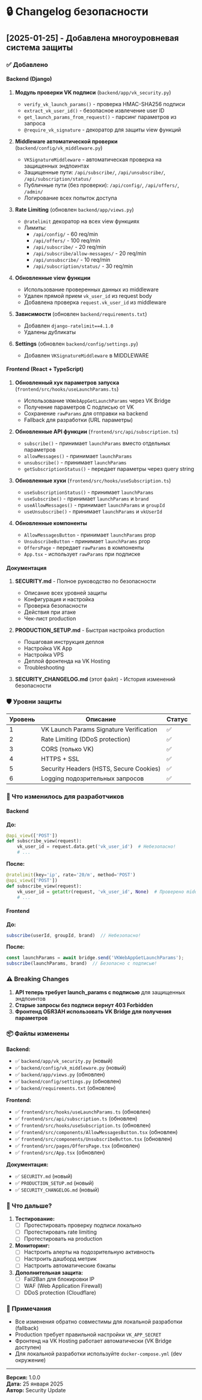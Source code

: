 # 🔒 Changelog безопасности

## [2025-01-25] - Добавлена многоуровневая система защиты

### ✅ Добавлено

#### Backend (Django)

1. **Модуль проверки VK подписи** (`backend/app/vk_security.py`)
   - `verify_vk_launch_params()` - проверка HMAC-SHA256 подписи
   - `extract_vk_user_id()` - безопасное извлечение user ID
   - `get_launch_params_from_request()` - парсинг параметров из запроса
   - `@require_vk_signature` - декоратор для защиты view функций

2. **Middleware автоматической проверки** (`backend/config/vk_middleware.py`)
   - `VKSignatureMiddleware` - автоматическая проверка на защищенных эндпоинтах
   - Защищенные пути: `/api/subscribe/`, `/api/unsubscribe/`, `/api/subscription/status/`
   - Публичные пути (без проверки): `/api/config/`, `/api/offers/`, `/admin/`
   - Логирование всех попыток доступа

3. **Rate Limiting** (обновлен `backend/app/views.py`)
   - `@ratelimit` декоратор на всех view функциях
   - Лимиты:
     - `/api/config/` - 60 req/min
     - `/api/offers/` - 100 req/min
     - `/api/subscribe/` - 20 req/min
     - `/api/subscribe/allow-messages/` - 20 req/min
     - `/api/unsubscribe/` - 10 req/min
     - `/api/subscription/status/` - 30 req/min

4. **Обновленные view функции**
   - Использование проверенных данных из middleware
   - Удален прямой прием `vk_user_id` из request body
   - Добавлена проверка `request.vk_user_id` из middleware

5. **Зависимости** (обновлен `backend/requirements.txt`)
   - Добавлен `django-ratelimit==4.1.0`
   - Удалены дубликаты

6. **Settings** (обновлен `backend/config/settings.py`)
   - Добавлен `VKSignatureMiddleware` в MIDDLEWARE

#### Frontend (React + TypeScript)

1. **Обновленный хук параметров запуска** (`frontend/src/hooks/useLaunchParams.ts`)
   - Использование `VKWebAppGetLaunchParams` через VK Bridge
   - Получение параметров С подписью от VK
   - Сохранение `rawParams` для отправки на backend
   - Fallback для разработки (URL параметры)

2. **Обновленные API функции** (`frontend/src/api/subscription.ts`)
   - `subscribe()` - принимает `launchParams` вместо отдельных параметров
   - `allowMessages()` - принимает `launchParams`
   - `unsubscribe()` - принимает `launchParams`
   - `getSubscriptionStatus()` - передает параметры через query string

3. **Обновленные хуки** (`frontend/src/hooks/useSubscription.ts`)
   - `useSubscriptionStatus()` - принимает `launchParams`
   - `useSubscribe()` - принимает `launchParams` и `brand`
   - `useAllowMessages()` - принимает `launchParams` и `groupId`
   - `useUnsubscribe()` - принимает `launchParams` и `vkUserId`

4. **Обновленные компоненты**
   - `AllowMessagesButton` - принимает `launchParams` prop
   - `UnsubscribeButton` - принимает `launchParams` prop
   - `OffersPage` - передает `rawParams` в компоненты
   - `App.tsx` - использует `rawParams` при подписке

#### Документация

1. **SECURITY.md** - Полное руководство по безопасности
   - Описание всех уровней защиты
   - Конфигурация и настройка
   - Проверка безопасности
   - Действия при атаке
   - Чек-лист production

2. **PRODUCTION_SETUP.md** - Быстрая настройка production
   - Пошаговая инструкция деплоя
   - Настройка VK App
   - Настройка VPS
   - Деплой фронтенда на VK Hosting
   - Troubleshooting

3. **SECURITY_CHANGELOG.md** (этот файл) - История изменений безопасности

### 🛡️ Уровни защиты

| Уровень | Описание | Статус |
|---------|----------|--------|
| 1 | VK Launch Params Signature Verification | ✅ |
| 2 | Rate Limiting (DDoS protection) | ✅ |
| 3 | CORS (только VK) | ✅ |
| 4 | HTTPS + SSL | ✅ |
| 5 | Security Headers (HSTS, Secure Cookies) | ✅ |
| 6 | Logging подозрительных запросов | ✅ |

### 🔧 Что изменилось для разработчиков

#### Backend

**До:**
```python
@api_view(['POST'])
def subscribe_view(request):
    vk_user_id = request.data.get('vk_user_id')  # Небезопасно!
    # ...
```

**После:**
```python
@ratelimit(key='ip', rate='20/m', method='POST')
@api_view(['POST'])
def subscribe_view(request):
    vk_user_id = getattr(request, 'vk_user_id', None)  # Проверено middleware!
    # ...
```

#### Frontend

**До:**
```typescript
subscribe(userId, groupId, brand)  // Небезопасно!
```

**После:**
```typescript
const launchParams = await bridge.send('VKWebAppGetLaunchParams');
subscribe(launchParams, brand)  // Безопасно с подписью!
```

### ⚠️ Breaking Changes

1. **API теперь требует launch_params с подписью** для защищенных эндпоинтов
2. **Старые запросы без подписи вернут 403 Forbidden**
3. **Фронтенд ОБЯЗАН использовать VK Bridge для получения параметров**

### 📦 Файлы изменены

**Backend:**
- ✅ `backend/app/vk_security.py` (новый)
- ✅ `backend/config/vk_middleware.py` (новый)
- ✅ `backend/app/views.py` (обновлен)
- ✅ `backend/config/settings.py` (обновлен)
- ✅ `backend/requirements.txt` (обновлен)

**Frontend:**
- ✅ `frontend/src/hooks/useLaunchParams.ts` (обновлен)
- ✅ `frontend/src/api/subscription.ts` (обновлен)
- ✅ `frontend/src/hooks/useSubscription.ts` (обновлен)
- ✅ `frontend/src/components/AllowMessagesButton.tsx` (обновлен)
- ✅ `frontend/src/components/UnsubscribeButton.tsx` (обновлен)
- ✅ `frontend/src/pages/OffersPage.tsx` (обновлен)
- ✅ `frontend/src/App.tsx` (обновлен)

**Документация:**
- ✅ `SECURITY.md` (новый)
- ✅ `PRODUCTION_SETUP.md` (новый)
- ✅ `SECURITY_CHANGELOG.md` (новый)

### 🎯 Что дальше?

1. **Тестирование:**
   - [ ] Протестировать проверку подписи локально
   - [ ] Протестировать rate limiting
   - [ ] Протестировать на production

2. **Мониторинг:**
   - [ ] Настроить алерты на подозрительную активность
   - [ ] Настроить дашборд метрик
   - [ ] Настроить автоматические бэкапы

3. **Дополнительная защита:**
   - [ ] Fail2Ban для блокировки IP
   - [ ] WAF (Web Application Firewall)
   - [ ] DDoS protection (Cloudflare)

### 📝 Примечания

- Все изменения обратно совместимы для локальной разработки (fallback)
- Production требует правильной настройки `VK_APP_SECRET`
- Фронтенд на VK Hosting работает автоматически (VK Bridge доступен)
- Для локальной разработки используйте `docker-compose.yml` (dev окружение)

---

**Версия:** 1.0.0  
**Дата:** 25 января 2025  
**Автор:** Security Update

